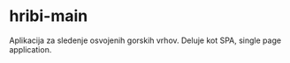 # hribi-main

Aplikacija za sledenje osvojenih gorskih vrhov.
Deluje kot SPA, single page application.
